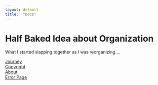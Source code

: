 ```yaml
---
layout: default
title:  "Docs"
---
```


# Half Baked Idea about Organization
What I started slapping together as I was reorganizing....

[Journey](/breadcrumbs/journey.html)  
[Copyright](/LICENSE.html)  
[About](/about/)  
[Error Page](404.html)  